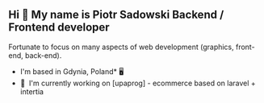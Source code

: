 Hi 👋 My name is Piotr Sadowski
Backend / Frontend developer
----------------------------
 Fortunate to focus on many aspects of web development (graphics, front-end, back-end).
- I'm based in Gdynia, Poland* 🖥️  
-  🚀  I'm currently working on [upaprog] -  ecommerce based on laravel + intertia 



